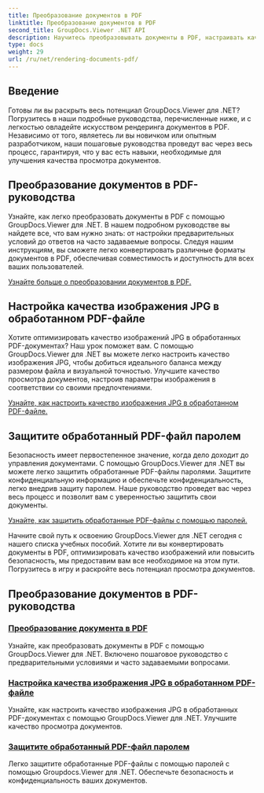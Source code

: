```yaml
---
title: Преобразование документов в PDF
linktitle: Преобразование документов в PDF
second_title: GroupDocs.Viewer .NET API
description: Научитесь преобразовывать документы в PDF, настраивать качество изображений JPG и защищать PDF-файлы паролями с помощью учебных пособий GroupDocs.Viewer для .NET.
type: docs
weight: 29
url: /ru/net/rendering-documents-pdf/
---
```


## Введение

Готовы ли вы раскрыть весь потенциал GroupDocs.Viewer для .NET? Погрузитесь в наши подробные руководства, перечисленные ниже, и с легкостью овладейте искусством рендеринга документов в PDF. Независимо от того, являетесь ли вы новичком или опытным разработчиком, наши пошаговые руководства проведут вас через весь процесс, гарантируя, что у вас есть навыки, необходимые для улучшения качества просмотра документов.

## Преобразование документов в PDF-руководства

Узнайте, как легко преобразовать документы в PDF с помощью GroupDocs.Viewer для .NET. В нашем подробном руководстве вы найдете все, что вам нужно знать: от настройки предварительных условий до ответов на часто задаваемые вопросы. Следуя нашим инструкциям, вы сможете легко конвертировать различные форматы документов в PDF, обеспечивая совместимость и доступность для всех ваших пользователей.

[Узнайте больше о преобразовании документов в PDF.](./render-to-pdf/)

## Настройка качества изображения JPG в обработанном PDF-файле

Хотите оптимизировать качество изображений JPG в обработанных PDF-документах? Наш урок поможет вам. С помощью GroupDocs.Viewer для .NET вы можете легко настроить качество изображения JPG, чтобы добиться идеального баланса между размером файла и визуальной точностью. Улучшите качество просмотра документов, настроив параметры изображения в соответствии со своими предпочтениями.

[Узнайте, как настроить качество изображения JPG в обработанном PDF-файле.](./adjust-jpg-quality-pdf/)

## Защитите обработанный PDF-файл паролем

Безопасность имеет первостепенное значение, когда дело доходит до управления документами. С помощью GroupDocs.Viewer для .NET вы можете легко защитить обработанные PDF-файлы паролями. Защитите конфиденциальную информацию и обеспечьте конфиденциальность, легко внедрив защиту паролем. Наше руководство проведет вас через весь процесс и позволит вам с уверенностью защитить свои документы.

[Узнайте, как защитить обработанные PDF-файлы с помощью паролей.](./protect-pdf/)

Начните свой путь к освоению GroupDocs.Viewer для .NET сегодня с нашего списка учебных пособий. Хотите ли вы конвертировать документы в PDF, оптимизировать качество изображений или повысить безопасность, мы предоставим вам все необходимое на этом пути. Погрузитесь в игру и раскройте весь потенциал просмотра документов.
## Преобразование документов в PDF-руководства
### [Преобразование документа в PDF](./render-to-pdf/)
Узнайте, как преобразовать документы в PDF с помощью GroupDocs.Viewer для .NET. Включено пошаговое руководство с предварительными условиями и часто задаваемыми вопросами.
### [Настройка качества изображения JPG в обработанном PDF-файле](./adjust-jpg-quality-pdf/)
Узнайте, как настроить качество изображения JPG в обработанных PDF-документах с помощью GroupDocs.Viewer для .NET. Улучшите качество просмотра документов.
### [Защитите обработанный PDF-файл паролем](./protect-pdf/)
Легко защитите обработанные PDF-файлы с помощью паролей с помощью Groupdocs.Viewer для .NET. Обеспечьте безопасность и конфиденциальность ваших документов.